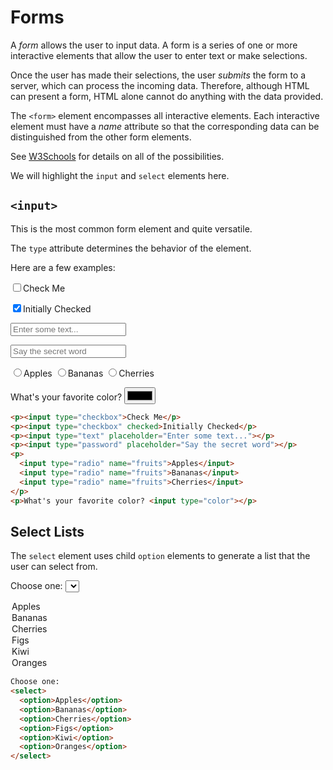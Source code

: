 # Forms

A _form_ allows the user to input data.  A form is a series
of one or more interactive elements that allow the user to enter text or
make selections.

Once the user has made their selections, the user
_submits_ the form to a server, which can process the
incoming data.  Therefore, although HTML can present a form,
HTML alone cannot do anything with the data provided.

The `<form>` element encompasses all interactive elements. Each
interactive element must have a _name_ attribute so that the
corresponding data can be distinguished from the other form
elements.

See [W3Schools](https://www.w3schools.com/tags/tag_form.asp) for
details on all of the possibilities.

We will highlight the `input` and `select` elements here.


## `<input>`

This is the most common form element and quite versatile.

The `type` attribute determines the behavior of the element.

Here are a few examples:

<p><input type="checkbox">Check Me</p>
<p><input type="checkbox" checked>Initially Checked</p>
<p><input type="text" placeholder="Enter some text..."></p>
<p><input type="password" placeholder="Say the secret word"></p>
<p>
  <input type="radio" name="fruits">Apples</input>
  <input type="radio" name="fruits">Bananas</input>
  <input type="radio" name="fruits">Cherries</input>
</p>
<p>What's your favorite color? <input type="color"></p>



``` html
<p><input type="checkbox">Check Me</p>
<p><input type="checkbox" checked>Initially Checked</p>
<p><input type="text" placeholder="Enter some text..."></p>
<p><input type="password" placeholder="Say the secret word"></p>
<p>
  <input type="radio" name="fruits">Apples</input>
  <input type="radio" name="fruits">Bananas</input>
  <input type="radio" name="fruits">Cherries</input>
</p>
<p>What's your favorite color? <input type="color"></p>
```


## Select Lists

The `select` element uses child `option` elements to generate a list
that the user can select from.

Choose one:
<select>
  <option>Apples</option>
  <option>Bananas</option>
  <option>Cherries</option>
  <option>Figs</option>
  <option>Kiwi</option>
  <option>Oranges</option>
</select>

``` html
Choose one:
<select>
  <option>Apples</option>
  <option>Bananas</option>
  <option>Cherries</option>
  <option>Figs</option>
  <option>Kiwi</option>
  <option>Oranges</option>
</select>
```
